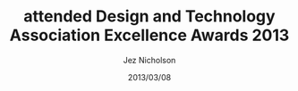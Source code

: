 ---
title: attended Design and Technology Association Excellence Awards 2013
date: 2013/03/08
tags: [events]
author: Jez Nicholson
alias: /
---